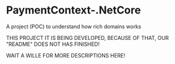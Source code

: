 # PaymentContext-.NetCore
A project (POC) to understand how rich domains works

THIS PROJECT IT IS BEING DEVELOPED, BECAUSE OF THAT, OUR "README" DOES NOT HAS FINISHED!

WAIT A WILLE FOR MORE DESCRIPTIONS HERE!
